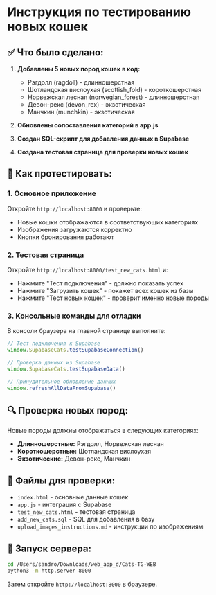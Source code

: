 # Инструкция по тестированию новых кошек

## ✅ Что было сделано:

1. **Добавлены 5 новых пород кошек в код:**
   - Рэгдолл (ragdoll) - длинношерстная
   - Шотландская вислоухая (scottish_fold) - короткошерстная  
   - Норвежская лесная (norwegian_forest) - длинношерстная
   - Девон-рекс (devon_rex) - экзотическая
   - Манчкин (munchkin) - экзотическая

2. **Обновлены сопоставления категорий в app.js**
3. **Создан SQL-скрипт для добавления данных в Supabase**
4. **Создана тестовая страница для проверки новых кошек**

## 🧪 Как протестировать:

### 1. Основное приложение
Откройте `http://localhost:8000` и проверьте:
- Новые кошки отображаются в соответствующих категориях
- Изображения загружаются корректно
- Кнопки бронирования работают

### 2. Тестовая страница
Откройте `http://localhost:8000/test_new_cats.html` и:
- Нажмите "Тест подключения" - должно показать успех
- Нажмите "Загрузить кошек" - покажет всех кошек из базы
- Нажмите "Тест новых кошек" - проверит именно новые породы

### 3. Консольные команды для отладки
В консоли браузера на главной странице выполните:

```javascript
// Тест подключения к Supabase
window.SupabaseCats.testSupabaseConnection()

// Проверка данных из Supabase
window.SupabaseCats.testSupabaseData()

// Принудительное обновление данных
window.refreshAllDataFromSupabase()
```

## 🔍 Проверка новых пород:

Новые породы должны отображаться в следующих категориях:

- **Длинношерстные:** Рэгдолл, Норвежская лесная
- **Короткошерстные:** Шотландская вислоухая  
- **Экзотические:** Девон-рекс, Манчкин

## 📁 Файлы для проверки:

- `index.html` - основные данные кошек
- `app.js` - интеграция с Supabase
- `test_new_cats.html` - тестовая страница
- `add_new_cats.sql` - SQL для добавления в базу
- `upload_images_instructions.md` - инструкции по изображениям

## 🚀 Запуск сервера:

```bash
cd /Users/sandro/Downloads/web_app_d/Cats-TG-WEB
python3 -m http.server 8000
```

Затем откройте `http://localhost:8000` в браузере.
